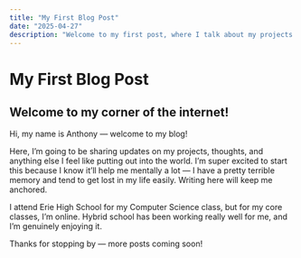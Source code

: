 ```yaml
---
title: "My First Blog Post"
date: "2025-04-27"
description: "Welcome to my first post, where I talk about my projects and life."
---
```


# My First Blog Post
## Welcome to my corner of the internet!
 
Hi, my name is Anthony — welcome to my blog!

Here, I’m going to be sharing updates on my projects, thoughts, and anything else I feel like putting out into the world. I’m super excited to start this because I know it’ll help me mentally a lot — I have a pretty terrible memory and tend to get lost in my life easily. Writing here will keep me anchored.

I attend Erie High School for my Computer Science class, but for my core classes, I’m online. Hybrid school has been working really well for me, and I’m genuinely enjoying it.

Thanks for stopping by — more posts coming soon!
